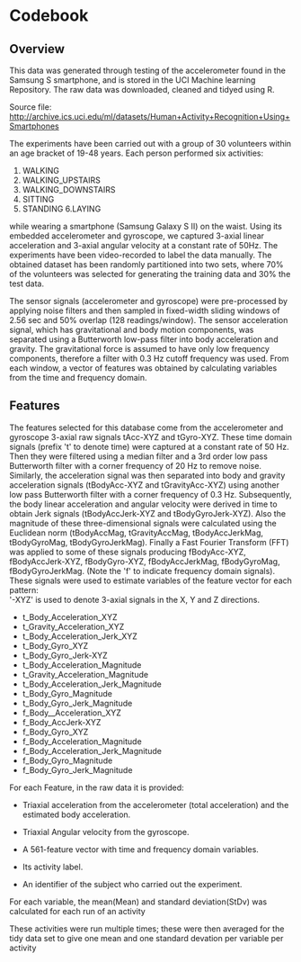 # Codebook
## Overview
This data was generated through testing of the accelerometer found in the Samsung S smartphone, and is stored in the UCI Machine learning Repository. The raw data was downloaded, cleaned and tidyed using R.

Source file: http://archive.ics.uci.edu/ml/datasets/Human+Activity+Recognition+Using+Smartphones

The experiments have been carried out with a group of 30 volunteers within an age bracket of 19-48 years. Each person performed six activities:
1. WALKING
2. WALKING_UPSTAIRS 
3. WALKING_DOWNSTAIRS
4. SITTING
5. STANDING 
6.LAYING 

while wearing a smartphone (Samsung Galaxy S II) on the waist. Using its embedded accelerometer and gyroscope, we captured 3-axial linear acceleration and 3-axial angular velocity at a constant rate of 50Hz. The experiments have been video-recorded to label the data manually. The obtained dataset has been randomly partitioned into two sets, where 70% of the volunteers was selected for generating the training data and 30% the test data. 

The sensor signals (accelerometer and gyroscope) were pre-processed by applying noise filters and then sampled in fixed-width sliding windows of 2.56 sec and 50% overlap (128 readings/window). The sensor acceleration signal, which has gravitational and body motion components, was separated using a Butterworth low-pass filter into body acceleration and gravity. The gravitational force is assumed to have only low frequency components, therefore a filter with 0.3 Hz cutoff frequency was used. From each window, a vector of features was obtained by calculating variables from the time and frequency domain.

## Features
The features selected for this database come from the accelerometer and gyroscope 3-axial raw signals tAcc-XYZ and tGyro-XYZ. These time domain signals (prefix 't' to denote time) were captured at a constant rate of 50 Hz. Then they were filtered using a median filter and a 3rd order low pass Butterworth filter with a corner frequency of 20 Hz to remove noise. Similarly, the acceleration signal was then separated into body and gravity acceleration signals (tBodyAcc-XYZ and tGravityAcc-XYZ) using another low pass Butterworth filter with a corner frequency of 0.3 Hz. 
Subsequently, the body linear acceleration and angular velocity were derived in time to obtain Jerk signals (tBodyAccJerk-XYZ and tBodyGyroJerk-XYZ). Also the magnitude of these three-dimensional signals were calculated using the Euclidean norm (tBodyAccMag, tGravityAccMag, tBodyAccJerkMag, tBodyGyroMag, tBodyGyroJerkMag). 
Finally a Fast Fourier Transform (FFT) was applied to some of these signals producing fBodyAcc-XYZ, fBodyAccJerk-XYZ, fBodyGyro-XYZ, fBodyAccJerkMag, fBodyGyroMag, fBodyGyroJerkMag. (Note the 'f' to indicate frequency domain signals). 
These signals were used to estimate variables of the feature vector for each pattern:  
'-XYZ' is used to denote 3-axial signals in the X, Y and Z directions.

* t_Body_Acceleration_XYZ
* t_Gravity_Acceleration_XYZ
* t_Body_Acceleration_Jerk_XYZ
* t_Body_Gyro_XYZ
* t_Body_Gyro_Jerk-XYZ
* t_Body_Acceleration_Magnitude
* t_Gravity_Acceleration_Magnitude
* t_Body_Acceleration_Jerk_Magnitude
* t_Body_Gyro_Magnitude
* t_Body_Gyro_Jerk_Magnitude
* f_Body__Acceleration_XYZ
* f_Body_AccJerk-XYZ
* f_Body_Gyro_XYZ
* f_Body_Acceleration_Magnitude
* f_Body_Acceleration_Jerk_Magnitude
* f_Body_Gyro_Magnitude
* f_Body_Gyro_Jerk_Magnitude

For each Feature, in the raw data it is provided:

* Triaxial acceleration from the accelerometer (total acceleration) and the estimated body acceleration.

* Triaxial Angular velocity from the gyroscope. 

* A 561-feature vector with time and frequency domain variables. 

* Its activity label. 

* An identifier of the subject who carried out the experiment.

For each variable, the mean(Mean) and standard deviation(StDv) was calculated for each run of an activity

These activities were run multiple times; these were then averaged for the tidy data set to give one mean and one standard devation per variable per activity

